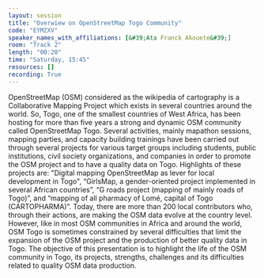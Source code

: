 ```yaml
---
layout: session
title: "Overwiew on OpenStreetMap Togo Community"
code: "EYMZXV"
speaker_names_with_affiliations: [&#39;Ata Franck Akouete&#39;]
room: "Track 2"
length: "00:20"
time: "Saturday, 15:45"
resources: []
recording: True
---
```

OpenStreetMap (OSM) considered as the wikipedia of cartography is a Collaborative Mapping Project which exists in several countries around the world. So, Togo, one of the smallest countries of West Africa, has been hosting for more than five years a strong and dynamic OSM community called OpenStreetMap Togo. Several activities, mainly mapathon sessions, mapping parties, and capacity building trainings have been carried out through several projects for various target groups including students, public institutions, civil society organizations, and companies in order to promote the OSM project and to have a quality data on Togo. Highlights of these projects are: &#34;Digital mapping OpenStreetMap as lever for local development in Togo&#34;, “GirlsMap, a gender-oriented project implemented in several African countries”, “G roads project (mapping of mainly roads of Togo)”, and “mapping of all pharmacy of Lomé, capital of Togo (CARTOPHARMA)”. Today, there are more than 200 local contributors who, through their actions, are making the OSM data evolve at the country level.  However, like in most OSM communities in Africa and around the world, OSM Togo is sometimes constrained by several difficulties that limit the expansion of the OSM project and the production of better quality data in Togo. The objective of this presentation is to highlight the life of the OSM community in Togo, its projects, strengths, challenges and its difficulties related to quality OSM data production.
